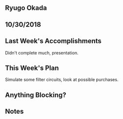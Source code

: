 ## Ryugo Okada
## 10/30/2018

## Last Week's Accomplishments
Didn't complete much, presentation.

## This Week's Plan
Simulate some filter circuits, look at possible purchases.

## Anything Blocking?

## Notes
